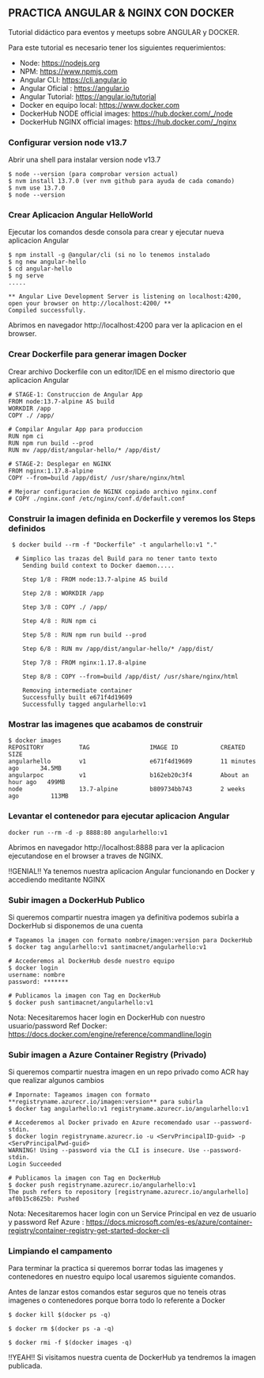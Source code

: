 **PRACTICA ANGULAR & NGINX CON DOCKER**
------------------------------------------------------------------

Tutorial didáctico para eventos y meetups sobre ANGULAR y DOCKER.

Para este tutorial es necesario tener los siguientes requerimientos:

- Node: https://nodejs.org
- NPM: https://www.npmjs.com
- Angular CLI: https://cli.angular.io
- Angular Oficial : https://angular.io
- Angular Tutorial: https://angular.io/tutorial
- Docker en equipo local: https://www.docker.com
- DockerHub NODE official images: https://hub.docker.com/_/node
- DockerHub NGINX official images: https://hub.docker.com/_/nginx

### Configurar version node v13.7

Abrir una shell para instalar version node v13.7
```
$ node --version (para comprobar version actual)
$ nvm install 13.7.0 (ver nvm github para ayuda de cada comando)
$ nvm use 13.7.0
$ node --version 
```

### Crear Aplicacion Angular HelloWorld

Ejecutar los comandos desde consola para crear y ejecutar nueva aplicacion Angular
```
$ npm install -g @angular/cli (si no lo tenemos instalado
$ ng new angular-hello
$ cd angular-hello
$ ng serve
.....

** Angular Live Development Server is listening on localhost:4200, open your browser on http://localhost:4200/ **
Compiled successfully.
```
Abrimos en navegador http://localhost:4200 para ver la aplicacion en el browser.

### Crear Dockerfile para generar imagen Docker

Crear archivo Dockerfile con un editor/IDE en el mismo directorio que aplicacion Angular
```
# STAGE-1: Construccion de Angular App
FROM node:13.7-alpine AS build
WORKDIR /app
COPY ./ /app/

# Compilar Angular App para produccion
RUN npm ci
RUN npm run build --prod
RUN mv /app/dist/angular-hello/* /app/dist/

# STAGE-2: Desplegar en NGINX
FROM nginx:1.17.8-alpine
COPY --from=build /app/dist/ /usr/share/nginx/html

# Mejorar configuracion de NGINX copiado archivo nginx.conf
# COPY ./nginx.conf /etc/nginx/conf.d/default.conf
```

### Construir la imagen definida en Dockerfile y veremos los Steps definidos
```
 $ docker build --rm -f "Dockerfile" -t angularhello:v1 "."
 
  # Simplico las trazas del Build para no tener tanto texto
    Sending build context to Docker daemon.....

    Step 1/8 : FROM node:13.7-alpine AS build 
   
    Step 2/8 : WORKDIR /app
    
    Step 3/8 : COPY ./ /app/
    
    Step 4/8 : RUN npm ci
    
    Step 5/8 : RUN npm run build --prod 
    
    Step 6/8 : RUN mv /app/dist/angular-hello/* /app/dist/
    
    Step 7/8 : FROM nginx:1.17.8-alpine
    
    Step 8/8 : COPY --from=build /app/dist/ /usr/share/nginx/html
 
    Removing intermediate container
    Successfully built e671f4d19609
    Successfully tagged angularhello:v1
```

### Mostrar las imagenes que acabamos de construir
```
$ docker images
REPOSITORY          TAG                 IMAGE ID            CREATED             SIZE
angularhello        v1                  e671f4d19609        11 minutes ago      34.5MB 
angularpoc          v1                  b162eb20c3f4        About an hour ago   499MB 
node                13.7-alpine         b809734bb743        2 weeks ago         113MB 
```

### Levantar el contenedor para ejecutar aplicacion Angular
```
docker run --rm -d -p 8888:80 angularhello:v1
```

Abrimos en navegador http://localhost:8888 para ver la aplicacion ejecutandose en el browser a traves de NGINX.

!!GENIAL!! Ya tenemos nuestra aplicacion Angular funcionando en Docker y accediendo meditante NGINX


### Subir imagen a DockerHub Publico
Si queremos compartir nuestra imagen ya definitiva podemos subirla a DockerHub si disponemos de una cuenta
```
# Tageamos la imagen con formato nombre/imagen:version para DockerHub
$ docker tag angularhello:v1 santimacnet/angularhello:v1

# Accederemos al DockerHub desde nuestro equipo
$ docker login
username: nombre
password: *******

# Publicamos la imagen con Tag en DockerHub
$ docker push santimacnet/angularhello:v1
```
Nota: Necesitaremos hacer login en DockerHub con nuestro usuario/password
Ref Docker: https://docs.docker.com/engine/reference/commandline/login

### Subir imagen a Azure Container Registry (Privado)
Si queremos compartir nuestra imagen en un repo privado como ACR hay que realizar algunos cambios
```
# Impornate: Tageamos imagen con formato **registryname.azurecr.io/imagen:version** para subirla
$ docker tag angularhello:v1 registryname.azurecr.io/angularhello:v1

# Accederemos al Docker privado en Azure recomendado usar --password-stdin.
$ docker login registryname.azurecr.io -u <ServPrincipalID-guid> -p <ServPrincipalPwd-guid> 
WARNING! Using --password via the CLI is insecure. Use --password-stdin.
Login Succeeded

# Publicamos la imagen con Tag en DockerHub
$ docker push registryname.azurecr.io/angularhello:v1
The push refers to repository [registryname.azurecr.io/angularhello]
af0b15c8625b: Pushed   
```
Nota: Necesitaremos hacer login con un Service Principal en vez de usuario y password
Ref Azure : https://docs.microsoft.com/es-es/azure/container-registry/container-registry-get-started-docker-cli


### Limpiando el campamento 

Para terminar la practica si queremos borrar todas las imagenes y contenedores en nuestro equipo local usaremos siguiente comandos.

Antes de lanzar estos comandos estar seguros que no teneis otras imagenes o contenedores porque borra todo lo referente a Docker

```
$ docker kill $(docker ps -q)

$ docker rm $(docker ps -a -q)

$ docker rmi -f $(docker images -q)
```

!!YEAH!! Si visitamos nuestra cuenta de DockerHub ya tendremos la imagen publicada.

